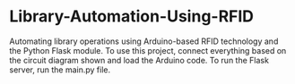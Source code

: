 # Library-Automation-Using-RFID
Automating library operations using Arduino-based RFID technology and the Python Flask module.
To use this project, connect everything based on the circuit diagram shown and load the Arduino code.
To run the Flask server, run the main.py file.
